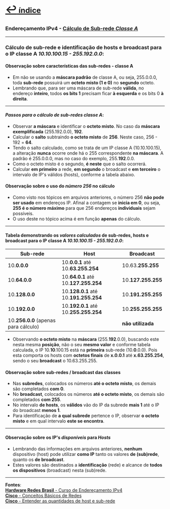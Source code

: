 [<p style="font-weight: 710;font-size: 1.5em; margin-right:0;">↩︎<span style="font-size: .75em"> índice</span></p>](../enderecamento-ipv4/README.md)
---
### Endereçamento IPv4 - [Cálculo de Sub-rede ***Classe A***](https://www.youtube.com/watch?v=fUuzEXHPLBo&list=PLAp37wMSBouCU49LV0qFbItufigjYk-sp&index=13)
---

### Cálculo de sub-rede e identificação de hosts e broadcast para o IP classe A ***10.10.100.15 - 255.192.0.0***:

#### Observação sobre características das sub-redes - classe A
* Em não se usando a **máscara padrão** de classe A, ou seja, 255.0.0.0, toda **sub-rede** possuirá um **octeto misto (1 e 0)** no **segundo** octeto.
* Lembrando que, para ser uma máscara de sub-rede **válida**, no endereço **inteiro**, todos **os bits 1** precisam ficar **à esquerda** e os bits 0 **à direita**.

---
#### ***Passos para o cálculo de sub-redes classe A***:
* Observar **a máscara** e identificar o **octeto misto**. No caso da **máscara exemplificada** (255.192.0.0), **192**.
* Calcular o **salto** subtraindo **o octeto misto** de **256**. Neste caso, 256 - 192 = **64**.
* Tendo o salto calculado, como se trata de um IP classe A (10.10.100.15), a alteração **nunca** ocorre onde há o 255 correspondente **na máscara**. A padrão é 255.0.0.0, mas no caso do exemplo, 255.**192**.0.0.
* Como o octeto misto é o segundo, **é neste** que o salto ocorrerá. 
* Calcular **em primeiro** a rede, **em segundo** o broadcast e **em terceiro** o intervalo de IP's válidos (hosts), conforme a tabela abaixo.

#### Observação sobre o uso do ***número 256*** no cálculo
* Como visto nos tópicos em arquivos anteriores, o número 256 **não pode ser usado** em endereços IP. Afinal a contagem se **inicia em 0**, ou seja, **255 é o número máximo** para que 256 endereços **individuais** sejam possíveis.
* O uso deste no tópico acima é em função **apenas** do cálculo.

---
#### Tabela demonstrando os ***valores calculados*** de sub-redes, hosts e broadcast para o IP classe A ***10.10.100.15 - 255.192.0.0***:

| Sub-rede | Host | Broadcast |
| --- | --- | --- |
| 10.**0.0.0** | 10.**0.0.1** até 10.**63.255.254**| 10.63.**255.255** |
| 10.**64.0.0** | 10.**64.0.1** até 10.**127.255.254** | 10.**127.255.255** |
| 10.**128.0.0** | 10.**128.0.1** até 10.**191.255.254** | 10.**191.255.255** |
| 10.**192.0.0** | 10.**192.0.1** até 10.**255.255.254** | 10.**255.255.255** |
| 10.**256.0.0**  (apenas para cálculo)|  | **não utilizada** |

* Observando **o octeto misto** na **máscara** (255.**192**.0.0), buscando este nesta mesma **posição**, não o seu **mesmo valor** e conforme tabela calculada, o IP 10.**10**.100.15 está na **primeira** sub-rede (10.**0**.0.0). Pois esta comporta os hosts com **octetos finais** de **x.0.0.1** até **x.63.255.254**, sendo o seu **broadcast** o 10.63.255.255.

#### Observação sobre sub-redes / broadcast das classes
* Nas **subredes**, colocados os números **até o octeto misto**, os demais são completados **com 0**.
* No **broadcast**, colocados os números **até o octeto misto**, os demais são completados **com 255**.
* No intervalo **de hosts**, os **válidos** vão do IP da subrede **mais 1** até o IP do broadcast **menos 1**.
* Para identificação de **a qual subrede** pertence o IP, observar **o octeto misto** e em qual intervalo **este se encontra**.

---
#### Observação sobre os IP's ***disponíveis*** para ***Hosts***
* Lembrando das informações em arquivos anteriores, **nenhum** dispositivo (host) pode utilizar **como IP** tanto os valores **de (sub)rede**, quanto os **de broadcast**.
* Estes valores são destinados a **identificação** (rede) e alcance de **todos os dispositivos** (broadcast) nesta (sub)rede.

---		
**Fontes**:  
[**Hardware Redes Brasil** - Curso de Endereçamento IPv4](https://www.youtube.com/playlist?list=PLAp37wMSBouCU49LV0qFbItufigjYk-sp)  
[**Cisco** - Conceitos Básicos de Redes](https://www.netacad.com/pt/courses/networking-basics?courseLang=pt-BR)  
[**Cisco** - Entender as quantidades de host e sub-rede](https://www.cisco.com/c/pt_br/support/docs/ip/routing-information-protocol-rip/13790-8.html)  
